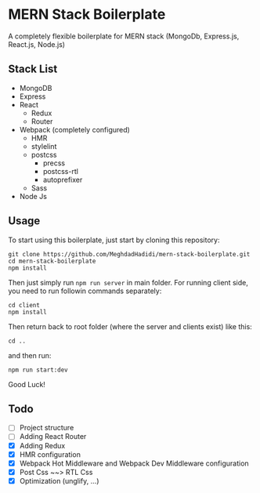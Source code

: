 # MERN Stack Boilerplate

A completely flexible boilerplate for MERN stack (MongoDb, Express.js, React.js, Node.js)

## Stack List

- MongoDB
- Express
- React
  - Redux
  - Router
- Webpack (completely configured)
  - HMR
  - stylelint
  - postcss
    - precss
    - postcss-rtl
    - autoprefixer
  - Sass
- Node Js

## Usage

To start using this boilerplate, just start by cloning this repository:

```
git clone https://github.com/MeghdadHadidi/mern-stack-boilerplate.git
cd mern-stack-boilerplate
npm install
```

Then just simply run `npm run server` in main folder.
For running client side, you need to run followin commands separately:

```
cd client
npm install
```

Then return back to root folder (where the server and clients exist) like this:

```
cd ..
```

and then run:

```
npm run start:dev
```

Good Luck!

## Todo

- [ ] Project structure
- [ ] Adding React Router
- [x] Adding Redux
- [x] HMR configuration
- [x] Webpack Hot Middleware and Webpack Dev Middleware configuration
- [x] Post Css ~~> RTL Css
- [x] Optimization (unglify, ...)
